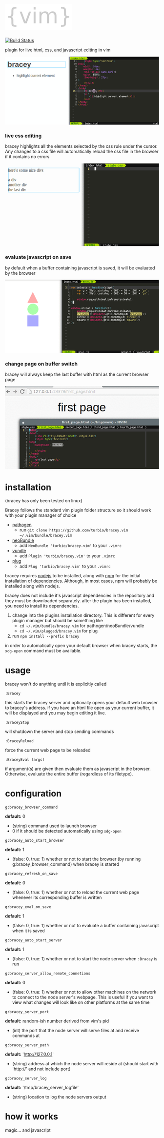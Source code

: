 # ![bracey logo](readme_images/logo.png)  
[![Build Status](https://travis-ci.org/turbio/bracey.vim.svg?branch=master)](https://travis-ci.org/turbio/bracey.vim)

plugin for live html, css, and javascript editing in vim

![live html editing demo](readme_images/demo1.gif)

### live css editing
bracey highlights all the elements selected by the css rule under the cursor.
Any changes to a css file will automatically reload the css file in the browser if it contains no errors

![live css editing demo](readme_images/demo2.gif)

### evaluate javascript on save
by default when a buffer containing javascript is saved, it will be evaluated by the browser

![live javascript editing demo](readme_images/demo3.gif)

### change page on buffer switch
bracey will always keep the last buffer with html as the current browser page

![keep current buffer and current page in sync](readme_images/demo4.gif)

# installation
(bracey has only been tested on linux)

Bracey follows the standard vim plugin folder structure so it should work with
your plugin manager of choice
* [pathogen](https://github.com/tpope/vim-pathogen)
  * run `git clone https://github.com/turbio/bracey.vim ~/.vim/bundle/bracey.vim`
* [neoBundle](https://github.com/Shougo/neobundle.vim)
  * add `NeoBundle 'turbio/bracey.vim'` to your `.vimrc`
* [vundle](https://github.com/VundleVim/Vundle.vim)
  * add `Plugin 'turbio/bracey.vim'` to your `.vimrc`
* [plug](https://github.com/junegunn/vim-plug)
  * add `Plug 'turbio/bracey.vim'` to your `.vimrc`

bracey requires [nodejs](http://nodejs.org/) to be installed,
along with [npm](https://npmjs.com) for the initial installation of dependencies.
Although, in most cases, npm will probably be installed along with nodejs.

bracey does not include it's javascript dependencies in the repository and they
must be downloaded separately. after the plugin has been installed, you need to
install its dependencies.

1. change into the plugins installation directory. This is different for every
   plugin manager but should be something like
   * `cd ~/.vim/bundle/bracey.vim` for pathogen/neoBundle/vundle
   * `cd ~/.vim/plugged/bracey.vim` for plug
2. run `npm install --prefix bracey`

in order to automatically open your default browser when bracey starts, the
`xdg-open` command must be available.

# usage
bracey won't do anything until it is explicitly called

```
:Bracey
```
this starts the bracey server and optionally opens your default web browser to
bracey's address. if you have an html file open as your current buffer, it will
be displayed and you may begin editing it live.

```
:BraceyStop
```
will shutdown the server and stop sending commands

```
:BraceyReload
```
force the current web page to be reloaded

```
:BraceyEval [args]
```
if argument(s) are given then evaluate them as javascript in the browser.
Otherwise, evaluate the entire buffer (regardless of its filetype).

# configuration
```
g:bracey_browser_command
```
**default:** 0
* (string) command used to launch browser
* 0 if it should be detected automatically using `xdg-open`

```
g:bracey_auto_start_browser
```
**default:** 1
* (false: 0, true: 1) whether or not to start the browser (by running g:bracey_browser_command) when bracey is started

```
g:bracey_refresh_on_save
```
**default:** 0
* (false: 0, true: 1) whether or not to reload the current web page whenever its corresponding buffer is written

```
g:bracey_eval_on_save
```
**default:** 1
* (false: 0, true: 1) whether or not to evaluate a buffer containing javascript when it is saved

```
g:bracey_auto_start_server
```
**default:** 1
* (false: 0, true: 1) whether or not to start the node server when `:Bracey` is run

```
g:bracey_server_allow_remote_connetions
```
**default:** 0
* (false: 0, true: 1) whether or not to allow other machines on the network to connect to the node server's webpage. This is useful if you want to view what changes will look like on other platforms at the same time

```
g:bracey_server_port
```
**default:** random-ish number derived from vim's pid
* (int) the port that the node server will serve files at and receive commands at

```
g:bracey_server_path
```
**default:** 'http://127.0.0.1'
* (string) address at which the node server will reside at (should start with 'http://' and not include port)

```
g:bracey_server_log
```
**default:** '/tmp/bracey_server_logfile'
* (string) location to log the node servers output

# how it works
magic... and javascript
